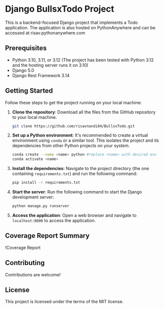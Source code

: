 # Django BullsxTodo Project

This is a backend-focused Django project that implements a Todo application. The application is also hosted on PythonAnywhere and can be accessed at risav.pythonanywhere.com

## Prerequisites

- Python 3.10, 3.11, or 3.12 (The project has been tested with Python 3.12 and the hosting server runs it on 3.10)
- Django 5.0
- Django Rest Framework 3.14

## Getting Started

Follow these steps to get the project running on your local machine:

1. **Clone the repository**: Download all the files from the GitHub repository to your local machine.

    ```bash
    git clone https://github.com/risavnandi04/BullsxTodo.git
    ```

2. **Set up a Python environment**: It's recommended to create a virtual environment using `conda` or a similar tool. This isolates the project and its dependencies from other Python projects on your system.

    ```bash
    conda create --name <name> python #replace <name> with desired env name
    conda activate <name>
    ```

3. **Install the dependencies**: Navigate to the project directory (the one containing `requirements.txt`) and run the following command:

    ```bash
    pip install -r requirements.txt
    ```

4. **Start the server**: Run the following command to start the Django development server:

    ```bash
    python manage.py runserver
    ```

5. **Access the application**: Open a web browser and navigate to `localhost:8000` to access the application.

## Coverage Report Summary

!Coverage Report

## Contributing

Contributions are welcome!

## License

This project is licensed under the terms of the MIT license.

